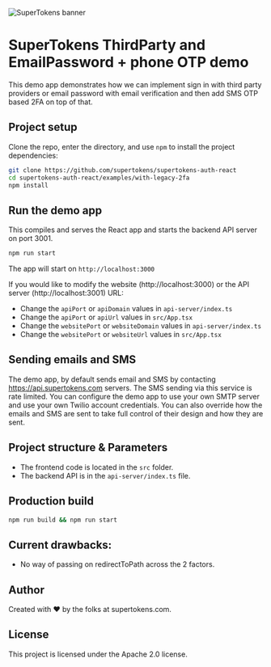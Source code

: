![SuperTokens banner](https://raw.githubusercontent.com/supertokens/supertokens-logo/master/images/Artboard%20%E2%80%93%2027%402x.png)

# SuperTokens ThirdParty and EmailPassword + phone OTP demo

This demo app demonstrates how we can implement sign in with third party providers or email password with email verification and then add SMS OTP based 2FA on top of that.

## Project setup

Clone the repo, enter the directory, and use `npm` to install the project dependencies:

```bash
git clone https://github.com/supertokens/supertokens-auth-react
cd supertokens-auth-react/examples/with-legacy-2fa
npm install
```

## Run the demo app

This compiles and serves the React app and starts the backend API server on port 3001.

```bash
npm run start
```

The app will start on `http://localhost:3000`

If you would like to modify the website (http://localhost:3000) or the API server (http://localhost:3001) URL:

-   Change the `apiPort` or `apiDomain` values in `api-server/index.ts`
-   Change the `apiPort` or `apiUrl` values in `src/App.tsx`
-   Change the `websitePort` or `websiteDomain` values in `api-server/index.ts`
-   Change the `websitePort` or `websiteUrl` values in `src/App.tsx`

## Sending emails and SMS

The demo app, by default sends email and SMS by contacting https://api.supertokens.com servers. The SMS sending via this service is rate limited. You can configure the demo app to use your own SMTP server and use your own Twilio account credentials. You can also override how the emails and SMS are sent to take full control of their design and how they are sent.

## Project structure & Parameters

-   The frontend code is located in the `src` folder.
-   The backend API is in the `api-server/index.ts` file.

## Production build

```bash
npm run build && npm run start
```

## Current drawbacks:

-   No way of passing on redirectToPath across the 2 factors.

## Author

Created with :heart: by the folks at supertokens.com.

## License

This project is licensed under the Apache 2.0 license.
